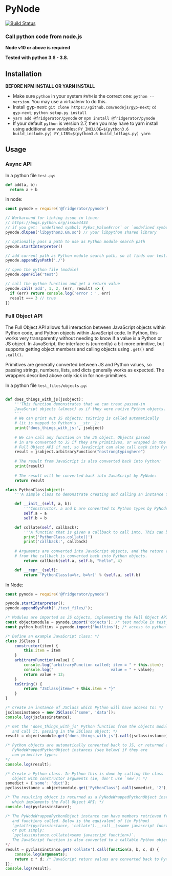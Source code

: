 # PyNode

[![Build Status](https://travis-ci.org/fridgerator/PyNode.svg?branch=master)](https://travis-ci.org/fridgerator/PyNode)
	
### Call python code from node.js

**Node v10 or above is required**

**Tested with python 3.6 - 3.8.**

## Installation

**BEFORE NPM INSTALL OR YARN INSTALL**

* Make sure `python` in your system `PATH` is the correct one: `python --version`. You may use a virtualenv to do this.
* Install gyp-next: `git clone https://github.com/nodejs/gyp-next`; `cd gyp-next`; `python setup.py install`
* `yarn add @fridgerator/pynode` or
`npm install @fridgerator/pynode`
* If your default `python` is version 2.7, then you may have to yarn install using additional env variables: `PY_INCLUDE=$(python3.6 build_include.py) PY_LIBS=$(python3.6 build_ldflags.py) yarn`

## Usage

### Async API

In a python file `test.py`:

```python
def add(a, b):
  return a + b
```
in node:

```javascript
const pynode = require('@fridgerator/pynode')

// Workaround for linking issue in linux:
// https://bugs.python.org/issue4434
// if you get: `undefined symbol: PyExc_ValueError` or `undefined symbol: PyExc_SystemError`
pynode.dlOpen('libpython3.6m.so') // your libpython shared library

// optionally pass a path to use as Python module search path
pynode.startInterpreter()

// add current path as Python module search path, so it finds our test.py
pynode.appendSysPath('./')

// open the python file (module)
pynode.openFile('test')

// call the python function and get a return value
pynode.call('add', 1, 2, (err, result) => {
  if (err) return console.log('error : ', err)
  result === 3 // true
})
```

### Full Object API

The Full Object API allows full interaction between JavaScript objects within Python code, and Python objects within JavaScript code. In Python, this works very transparently without needing to know if a value is a Python or JS object. In JavaScript, the interface is (currently) a bit more primitive, but supports getting object members and calling objects using `.get()` and `.call()`.

Primitives are generally converted between JS and Python values, so passing strings, numbers, lists, and dicts generally works as expected. The wrappers described above only kick in for non-primitives.

In a python file `test_files/objects.py`:

```python

def does_things_with_js(jsobject):
    '''This function demonstrates that we can treat passed-in
    JavaScript objects (almost) as if they were native Python objects.
    '''
    # We can print out JS objects; toString is called automatically
    # (it is mapped to Python's __str__):
    print("does_things_with_js:", jsobject)
    
    # We can call any function on the JS object. Objects passed
    # in are converted to JS if they are primitives, or wrapped in the
    # Full Object API if not, so JavaScript can also call back into Python:
    result = jsobject.arbitraryFunction("nostrongtypinghere")
    
    # The result from JavaScript is also converted back into Python:
    print(result)
    
    # The result will be converted back into JavaScript by PyNode:
    return result

class PythonClass(object):
    '''A simple class to demonstrate creating and calling an instance from JavaScript.'''

    def __init__(self, a, b):
        '''Constructor. a and b are converted to Python types by PyNode'''
        self.a = a
        self.b = b

    def collate(self, callback):
        '''A function that is given a callback to call into. This can be a JavaScript function'''
        print('PythonClass.collate()')
        print('callback:', callback)
	
	# Arguments are converted into JavaScript objects, and the return value
	# from the callback is converted back into Python objects.
        return callback(self.a, self.b, "hello", 4)

    def __repr__(self):
        return 'PythonClass(a=%r, b=%r)' % (self.a, self.b)

```

In Node:

```javascript
const pynode = require('@fridgerator/pynode')

pynode.startInterpreter();
pynode.appendSysPath('./test_files/');

/* Modules are imported as JS objects, implementing the Full Object API */
const objectsmodule = pynode.import('objects'); /* test module in test_files */
const python_builtins = pynode.import('builtins'); /* access to python builtins such as str, all, etc, if you want them. */

/* Define an example JavaScript class: */
class JSClass {
    constructor(item) {
        this.item = item
    }
    arbitraryFunction(value) {
        console.log("arbitraryFunction called; item = " + this.item);
        console.log("                         value = " + value);
        return value + 12;
    }
    toString() {
        return "JSClass{item=" + this.item + "}"
    }
}

/* Create an instance of JSClass which Python will have access to: */
jsclassinstance = new JSClass(['some', 'data']);
console.log(jsclassinstance);

/* Get the 'does_things_with_js' Python function from the objects module,
   and call it, passing in the JSClass object: */
result = objectsmodule.get('does_things_with_js').call(jsclassinstance);

/* Python objects are automatically converted back to JS, or returned as
   PyNodeWrappedPythonObject instances (see below( if they are
   non-primitive types:
*/
console.log(result);

/* Create a Python class. In Python this is done by calling the class
   object with constructor arguments (ie, don't use `new`): */
somedict = {'some': 'dict'};
pyclassinstance = objectsmodule.get('PythonClass').call(somedict, '2');

/* The resulting object is returned as a PyNodeWrappedPythonObject instance,
   which implements the Full Object API: */
console.log(pyclassinstance);

/* The PyNodeWrappedPythonObject instance can have members retrieved from it
   and functions called. Below is the equivalent of (in Python) 
   `getattr(pyclassinstance, 'collate').__call__(<some javascript function>)`
   or put simply:
   `pyclassinstance.collate(<some javascript function>)`.
   The JavaScript function is also converted to a callable Python object */
*/
result = pyclassinstance.get('collate').call(function(a, b, c, d) {
    console.log(arguments);
    return c * d; /* JavaScript return values are converted back to Python types by PyNode */
});
console.log(result);
```
